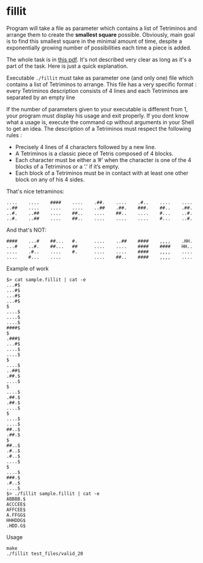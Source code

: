 # fillit

Program will take a file as parameter which contains a list of Tetriminos and arrange them to create the **smallest square** possible. Obviously, main goal is to find this smallest square in the minimal amount of time, despite a exponentially growing number of possibilities each time a piece is added.

The whole task is in [this pdf](https://github.com/franckevicz/fillit/blob/master/fillit.en.pdf). It's not described very clear as long as it's a part of the task.
Here is just a quick explanation.

Executable `./fillit` must take as parameter one (and only one) file which contains a list of Tetriminos to arrange. This file has a very specific format : every Tetriminos description consists of 4 lines and each Tetriminos are separated by an empty line

If the number of parameters given to your executable is different from 1, your program must display his usage and exit properly. If you dont know what a usage is, execute the command cp without arguments in your Shell to get an idea.
The description of a Tetriminos must respect the following rules :
+ Precisely 4 lines of 4 characters followed by a new line.
+ A Tetriminos is a classic piece of Tetris composed of 4 blocks.
+ Each character must be either a ’#’ when the character is one of the 4 blocks of a Tetriminos or a ’.’ if it’s empty.
+ Each block of a Tetriminos must be in contact with at least one other block on any of his 4 sides.

That's nice tetraminos:
```
....    ....    ####    ....    .##.    ....    .#..    ....    ....
..##    ....    ....    ....    ..##    .##.    ###.    ##..    .##.
..#.    ..##    ....    ##..    ....    ##..    ....    #...    ..#.
..#.    ..##    ....    ##..    ....    ....    ....    #...    ..#.
```

And that's NOT:
```
####    ...#    ##...   #.      ....    ..##    ####    ,,,,    .HH.
...#    ..#.    ##...   ##      ....    ....    ####    ####    HH..
....    .#..    ....    #.      ....    ....    ####    ,,,,    ....
....    #...    ....            ....    ##..    ####    ,,,,    ....
```

Example of work

```
$> cat sample.fillit | cat -e
...#$
...#$
...#$
...#$
$
....$
....$
....$
####$
$
.###$
...#$
....$
....$
$
....$
..##$
.##.$
....$
$
....$
.##.$
.##.$
....$
$
....$
....$
##..$
.##.$
$
##..$
.#..$
.#..$
....$
$
....$
###.$
.#..$
....$
$> ./fillit sample.fillit | cat -e
ABBBB.$
ACCCEE$
AFFCEE$
A.FFGG$
HHHDDG$
.HDD.G$
```
Usage
```
make
./fillit test_files/valid_20
```
